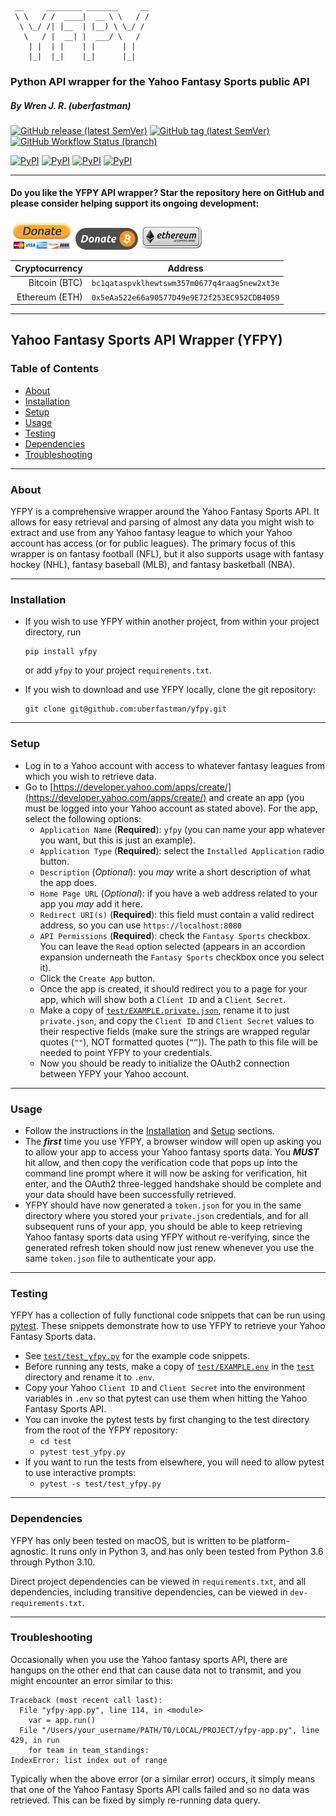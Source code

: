 ```
 __     ________ _______     __
 \ \   / /  ____|  __ \ \   / /
  \ \_/ /| |__  | |__) \ \_/ / 
   \   / |  __| |  ___/ \   /  
    | |  | |    | |      | |   
    |_|  |_|    |_|      |_|   
```

### Python API wrapper for the Yahoo Fantasy Sports public API
##### By Wren J. R. (uberfastman)

[![GitHub release (latest SemVer)](https://img.shields.io/github/v/release/uberfastman/yfpy?color=yellowgreen&label=latest%20release&sort=semver)](https://github.com/uberfastman/yfpy/releases/latest)
[![GitHub tag (latest SemVer)](https://img.shields.io/github/v/tag/uberfastman/yfpy?color=yellowgreen&label=latest%20version&sort=semver)](https://github.com/uberfastman/yfpy/tags)
[![GitHub Workflow Status (branch)](https://img.shields.io/github/workflow/status/uberfastman/yfpy/CI%20Build/main?color=brightgreen&label=build)](https://github.com/uberfastman/yfpy/actions/workflows/python-package.yml)

[![PyPI](https://img.shields.io/pypi/v/yfpy.svg?style=flat)](https://pypi.python.org/pypi/yfpy)
[![PyPI](https://img.shields.io/pypi/dm/yfpy.svg?style=flat)](https://pypi.python.org/pypi/yfpy)
[![PyPI](https://img.shields.io/pypi/pyversions/yfpy.svg?style=flat)](https://pypi.python.org/pypi/yfpy)
[![PyPI](https://img.shields.io/pypi/l/yfpy.svg?style=flat)](https://pypi.python.org/pypi/yfpy)

---

#### Do you like the YFPY API wrapper? Star the repository here on GitHub and please consider helping support its ongoing development:

[<img src="https://github.com/uberfastman/yfpy/raw/develop/resources/images/donate-paypal.png" width="100"/>](https://www.paypal.com/cgi-bin/webscr?cmd=_donations&business=VZZCNLRHH9BQS) [<img src="https://github.com/uberfastman/yfpy/raw/develop/resources/images/donate-bitcoin.png" width="100"/>](https://share.trustwallet.com/ZoAkTpY1I9) [<img src="https://github.com/uberfastman/yfpy/raw/develop/resources/images/donate-ethereum.png" width="100"/>](https://share.trustwallet.com/MF8YBO01I9)

| Cryptocurrency | Address |
| ---: | :---: |
| Bitcoin (BTC) | `bc1qataspvklhewtswm357m0677q4raag5new2xt3e` | 
| Ethereum (ETH) | `0x5eAa522e66a90577D49e9E72f253EC952CDB4059` |

---

## Yahoo Fantasy Sports API Wrapper (YFPY)

### Table of Contents
* [About](#about)
* [Installation](#installation)
* [Setup](#setup)
* [Usage](#usage)
* [Testing](#testing)
* [Dependencies](#dependencies)
* [Troubleshooting](#troubleshooting)

---

<a name="about"></a>
### About

YFPY is a comprehensive wrapper around the Yahoo Fantasy Sports API. It allows for easy retrieval and parsing of almost any data you might wish to extract and use from any Yahoo fantasy league to which your Yahoo account has access (or for public leagues). The primary focus of this wrapper is on fantasy football (NFL), but it also supports usage with fantasy hockey (NHL), fantasy baseball (MLB), and fantasy basketball (NBA). 

---

<a name="installation"></a>
### Installation

* If you wish to use YFPY within another project, from within your project directory, run
    ```shell
    pip install yfpy
    ```
    
    or add `yfpy` to your project `requirements.txt`.
* If you wish to download and use YFPY locally, clone the git repository:
  ```shell
  git clone git@github.com:uberfastman/yfpy.git
  ```

---

<a name="setup"></a>
### Setup

* Log in to a Yahoo account with access to whatever fantasy leagues from which you wish to retrieve data.
* Go to [https://developer.yahoo.com/apps/create/](https://developer.yahoo.com/apps/create/) and create an app (you must be logged into your Yahoo account as stated above). For the app, select the following options:
    * `Application Name` (**Required**): `yfpy` (you can name your app whatever you want, but this is just an example).
    * `Application Type` (**Required**): select the `Installed Application` radio button.
    * `Description` (*Optional*): you *may* write a short description of what the app does.
    * `Home Page URL` (*Optional*): if you have a web address related to your app you *may* add it here.
    * `Redirect URI(s)` (**Required**): this field must contain a valid redirect address, so you can use `https://localhost:8080`
    * `API Permissions` (**Required**): check the `Fantasy Sports` checkbox. You can leave the `Read` option selected (appears in an accordion expansion underneath the `Fantasy Sports` checkbox once you select it).
    * Click the `Create App` button.
    * Once the app is created, it should redirect you to a page for your app, which will show both a `Client ID` and a `Client Secret`.
    * Make a copy of [`test/EXAMPLE.private.json`](test/EXAMPLE.private.json), rename it to just `private.json`, and copy the `Client ID` and `Client Secret` values to their respective fields (make sure the strings are wrapped regular quotes (`""`), NOT formatted quotes (`“”`)). The path to this file will be needed to point YFPY to your credentials.
    * Now you should be ready to initialize the OAuth2 connection between YFPY your Yahoo account.

---

<a name="usage"></a>
### Usage

* Follow the instructions in the [Installation](#installation) and [Setup](#setup) sections.
* The ***first*** time you use YFPY, a browser window will open up asking you to allow your app to access your Yahoo fantasy sports data. You ***MUST*** hit allow, and then copy the verification code that pops up into the command line prompt where it will now be asking for verification, hit enter, and the OAuth2 three-legged handshake should be complete and your data should have been successfully retrieved.
* YFPY should have now generated a `token.json` for you in the same directory where you stored your `private.json` credentials, and for all subsequent runs of your app, you should be able to keep retrieving Yahoo fantasy sports data using YFPY without re-verifying, since the generated refresh token should now just renew whenever you use the same `token.json` file to authenticate your app.

---

<a name="testing"></a>
### Testing

YFPY has a collection of fully functional code snippets that can be run using [pytest](https://docs.pytest.org/en/6.2.x/). These snippets demonstrate how to use YFPY to retrieve your Yahoo Fantasy Sports data.

* See [`test/test_yfpy.py`](test/test_yfpy.py) for the example code snippets.
* Before running any tests, make a copy of [`test/EXAMPLE.env`](test/EXAMPLE.env) in the [`test`](test) directory and rename it to `.env`.
* Copy your Yahoo `Client ID` and `Client Secret` into the environment variables in `.env` so that pytest can use them when hitting the Yahoo Fantasy Sports API.
* You can invoke the pytest tests by first changing to the test directory from the root of the YFPY repository:
  * `cd test`
  * `pytest test_yfpy.py`
* If you want to run the tests from elsewhere, you will need to allow pytest to use interactive prompts:
  * `pytest -s test/test_yfpy.py`

---

<a name="dependencies"></a>
### Dependencies

YFPY has only been tested on macOS, but is written to be platform-agnostic. It runs only in Python 3, and has only been tested from Python 3.6 through Python 3.10.

Direct project dependencies can be viewed in `requirements.txt`, and all dependencies, including transitive dependencies, can be viewed in `dev-requirements.txt`.

---

<a name="troubleshooting"></a>
### Troubleshooting

Occasionally when you use the Yahoo fantasy sports API, there are hangups on the other end that can cause data not to transmit, and you might encounter an error similar to this:
```
Traceback (most recent call last):
  File "yfpy-app.py", line 114, in <module>
    var = app.run()
  File "/Users/your_username/PATH/T0/LOCAL/PROJECT/yfpy-app.py", line 429, in run
    for team in team_standings:
IndexError: list index out of range
```

Typically when the above error (or a similar error) occurs, it simply means that one of the Yahoo Fantasy Sports API calls failed and so no data was retrieved. This can be fixed by simply re-running data query.
